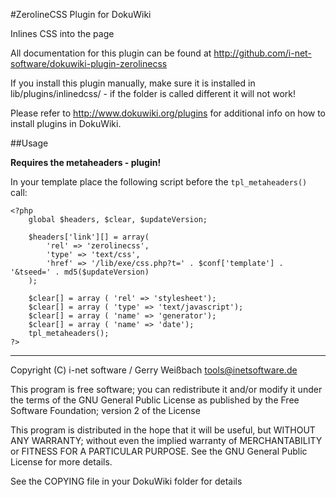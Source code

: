 #ZerolineCSS Plugin for DokuWiki

Inlines CSS into the page

All documentation for this plugin can be found at
http://github.com/i-net-software/dokuwiki-plugin-zerolinecss

If you install this plugin manually, make sure it is installed in
lib/plugins/inlinedcss/ - if the folder is called different it
will not work!

Please refer to http://www.dokuwiki.org/plugins for additional info
on how to install plugins in DokuWiki.


##Usage

**Requires the metaheaders - plugin!**

In your template place the following script before the `tpl_metaheaders()` call:

    <?php
        global $headers, $clear, $updateVersion;

        $headers['link'][] = array(
            'rel' => 'zerolinecss',
            'type' => 'text/css',
            'href' => '/lib/exe/css.php?t=' . $conf['template'] . '&tseed=' . md5($updateVersion)
        );

        $clear[] = array ( 'rel' => 'stylesheet');
        $clear[] = array ( 'type' => 'text/javascript');
        $clear[] = array ( 'name' => 'generator');
        $clear[] = array ( 'name' => 'date');
        tpl_metaheaders();
    ?>

----
Copyright (C) i-net software / Gerry Weißbach <tools@inetsoftware.de>

This program is free software; you can redistribute it and/or modify
it under the terms of the GNU General Public License as published by
the Free Software Foundation; version 2 of the License

This program is distributed in the hope that it will be useful,
but WITHOUT ANY WARRANTY; without even the implied warranty of
MERCHANTABILITY or FITNESS FOR A PARTICULAR PURPOSE.  See the
GNU General Public License for more details.

See the COPYING file in your DokuWiki folder for details
